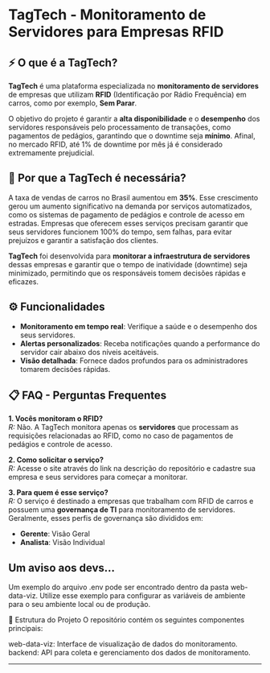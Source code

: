 # TagTech - Monitoramento de Servidores para Empresas RFID

## ⚡ O que é a TagTech?

**TagTech** é uma plataforma especializada no **monitoramento de servidores** de empresas que utilizam **RFID** (Identificação por Rádio Frequência) em carros, como por exemplo, **Sem Parar**.

O objetivo do projeto é garantir a **alta disponibilidade** e o **desempenho** dos servidores responsáveis pelo processamento de transações, como pagamentos de pedágios, garantindo que o downtime seja **mínimo**. Afinal, no mercado RFID, até 1% de downtime por mês já é considerado extremamente prejudicial.

## 🚗 Por que a TagTech é necessária?

A taxa de vendas de carros no Brasil aumentou em **35%**. Esse crescimento gerou um aumento significativo na demanda por serviços automatizados, como os sistemas de pagamento de pedágios e controle de acesso em estradas. Empresas que oferecem esses serviços precisam garantir que seus servidores funcionem 100% do tempo, sem falhas, para evitar prejuízos e garantir a satisfação dos clientes.

**TagTech** foi desenvolvida para **monitorar a infraestrutura de servidores** dessas empresas e garantir que o tempo de inatividade (downtime) seja minimizado, permitindo que os responsáveis tomem decisões rápidas e eficazes.

## ⚙️ Funcionalidades

- **Monitoramento em tempo real**: Verifique a saúde e o desempenho dos seus servidores.
- **Alertas personalizados**: Receba notificações quando a performance do servidor cair abaixo dos níveis aceitáveis.
- **Visão detalhada**: Fornece dados profundos para os administradores tomarem decisões rápidas.
  
## 📋 FAQ - Perguntas Frequentes

**1. Vocês monitoram o RFID?**  
*R:* Não. A TagTech monitora apenas os **servidores** que processam as requisições relacionadas ao RFID, como no caso de pagamentos de pedágios e controle de acesso.

**2. Como solicitar o serviço?**  
*R:* Acesse o site através do link na descrição do repositório e cadastre sua empresa e seus servidores para começar a monitorar.

**3. Para quem é esse serviço?**  
*R:* O serviço é destinado a empresas que trabalham com RFID de carros e possuem uma **governança de TI** para monitoramento de servidores. Geralmente, esses perfis de governança são divididos em:
   - **Gerente**: Visão Geral
   - **Analista**: Visão Individual

## Um aviso aos devs...
Um exemplo do arquivo .env pode ser encontrado dentro da pasta web-data-viz. Utilize esse exemplo para configurar as variáveis de ambiente para o seu ambiente local ou de produção.

📑 Estrutura do Projeto
O repositório contém os seguintes componentes principais:

web-data-viz: Interface de visualização de dados do monitoramento.
backend: API para coleta e gerenciamento dos dados de monitoramento.

---------------------------------------------------------------------------------------------------------------------------------------------------------------------
